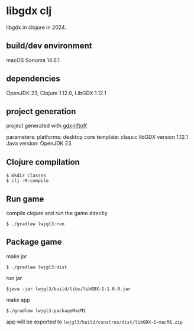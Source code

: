 # libgdx clj

libgdx in clojure in 2024.

## build/dev environment
macOS Sonoma 14.6.1

## dependencies
OpenJDK 23, Clojure 1.12.0, LibGDX 1.12.1

## project generation

project generated with [gdx-liftoff](https://github.com/libgdx/gdx-liftoff)

parameters:
  platforms: desktop core
  template: classic
  libGDX version 1.12.1
  Java version: OpenJDK 23

## Clojure compilation

    $ mkdir classes
    $ clj -M:compile

## Run game

compile clojure and run the game directly

    $ ./gradlew lwjgl3:run

## Package game

make jar

    $ ./gradlew lwjgl3:dist

run jar

    $java -jar lwjgl3/build/libs/libGDX-1-1.0.0.jar

make app

    $./gradlew lwjgl3:packageMacM1

app will be exported to `lwjgl3/build/construo/dist/libGDX-1-macM1.zip`
